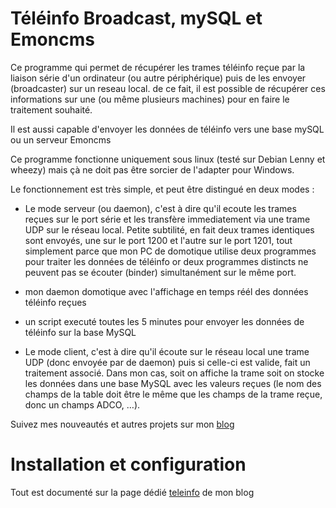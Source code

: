 Téléinfo Broadcast, mySQL et Emoncms
====================================
Ce programme qui permet de récupérer les trames téléinfo reçue par la liaison série d'un ordinateur (ou autre périphérique) puis de les envoyer (broadcaster) sur un reseau local. de ce fait, il est possible de récupérer ces informations sur une 
(ou même plusieurs machines) pour en faire le traitement souhaité.

Il est aussi capable d'envoyer les données de téléinfo vers une base mySQL ou un serveur Emoncms
 
Ce programme fonctionne uniquement sous linux (testé sur Debian Lenny et wheezy) mais çà ne doit pas être sorcier de l'adapter pour Windows.
 
Le fonctionnement est très simple, et peut être distingué en deux modes :
  - Le mode serveur (ou daemon), c'est à dire qu'il ecoute les trames reçues sur le port série et les transfère immediatement via une trame UDP sur le réseau local. Petite subtilité, en fait deux trames identiques sont envoyés, une sur le port 1200 et l'autre sur le port 1201, tout simplement parce que mon PC de domotique utilise deux programmes pour traiter les données de téléinfo or deux programmes distincts ne peuvent pas se écouter (binder) simultanément sur le même port.
  - mon daemon domotique avec l'affichage en temps réél des données téléinfo reçues
  - un script executé toutes les 5 minutes pour envoyer les données de téléinfo sur la base MySQL

  - Le mode client, c'est à dire qu'il écoute sur le réseau local une trame UDP (donc envoyée par de daemon) puis si celle-ci est valide, fait un traitement associé. Dans mon cas, soit on affiche la trame soit on stocke les données dans une base MySQL avec les valeurs reçues (le nom des champs de la table doit être le même que les champs de la trame reçue, donc un champs ADCO, …).

Suivez mes nouveautés et autres projets sur mon [blog][4] 

Installation et configuration
==============================

Tout est documenté sur la page dédié [teleinfo][5] de mon blog 

[4]: http://hallard.me
[5]: http://hallard.me/teleinfo-emoncms/
